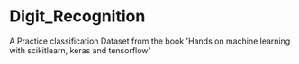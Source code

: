 # Digit_Recognition
A Practice classification Dataset from the book 'Hands on machine learning with scikitlearn, keras and tensorflow'
